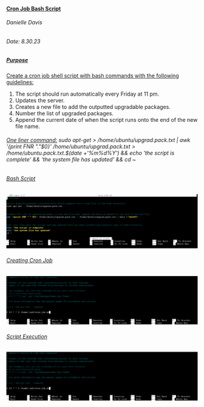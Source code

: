 #### <ins> Cron Job Bash Script <ins/>
###### Danielle Davis
###### Date: 8.30.23

##### <ins> Purpose </ins>
<ins> Create a cron job shell script with bash commands with the following guidelines: <ins/>

1. The script should run automatically every Friday at 11 pm.
2. Updates the server.
3. Creates a new file to add the outputted upgradable packages.
4. Number the list of upgraded packages.
5. Append the current date of when the script runs onto the end of the new file name.

###### <ins> One liner command:</ins>  sudo apt-get > /home/ubuntu/upgrad.pack.txt | awk '{print FNR "."$0}' /home/ubuntu/upgrad.pack.txt > /home/ubuntu.pack.txt.$(date +'%m%d%Y') && echo 'the script is complete' && 'the system file has updated' && cd ~ 

###### <ins> Bash Script </ins> 
![bashscript](https://github.com/DANNYDEE93/CronJob_ShellScript/blob/main/CronJobBashScript/bash_script.png)


###### <ins> Creating Cron Job <ins/>
![crontabs](https://github.com/DANNYDEE93/CronJob_ShellScript/blob/main/CronJobBashScript/crontab_e%20run%20command.png)


###### <ins> Script Execution </ins>
![run script](https://github.com/DANNYDEE93/CronJob_ShellScript/blob/main/CronJobBashScript/crontab_e%20run%20command.png)
